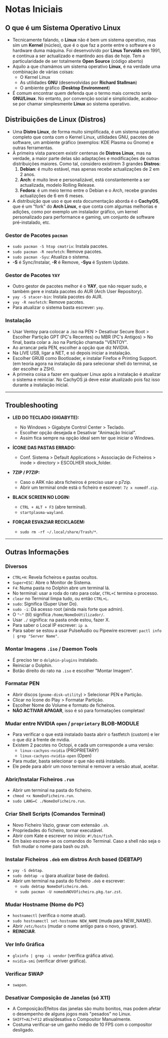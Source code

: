# Notas Iniciais

## O que é um Sistema Operativo Linux
- Tecnicamente falando, o **Linux** não é bem um sistema operativo, mas sim um **Kernel** (núcleo), que é o que faz a ponte entre o software e o hardware duma máquina. Foi desenvolvido por **Linus Torvalds** em 1991, e continua a ser actualizado e mantindo aos dias de hoje. Tem a particularidade de ser totalmente **Open Source** (código aberto)
- Aquilo a que chamámos um sistema operativo **Linux**, é na verdade uma combinação de várias coisas:
  - O Kernel Linux
  - As utilidades **GNU** (desenvolvidas por **Richard Stallman**)
  - O ambiente gráfico (**Desktop Environment**)
- É comum encontrar quem defenda que o termo mais correcto seria **GNU/Linux**. No entanto, por convenção social e simplicidade, acabou-se por chamar simplesmente **Linux** ao sistema operativo.

## Distribuições de Linux (Distros)
- Uma **Distro Linux**, de forma muito simplificada, é um sistema operativo completo que conta com o Kernel Linux, utilidades GNU, pacotes de software, um ambiente gráfico (exemplos: KDE Plasma ou Gnome) e outras ferramentas.
- À primeira vista parecem existir centenas de **Distros Linux**, mas na verdade, a maior parte delas são adaptações e modificações de outras distribuições maiores. Como tal, considero existirem 3 grandes **Distros**:
  1. **Debian**: é muito estável, mas apenas recebe actualizações de 2 em 2 anos.
  2. **Arch**: é muito leve e personalizável, está constantemente a ser actualizada, modelo Rolling Release.
  3. **Fedora**: é um meio termo entre o Debian e o Arch, recebe grandes actualizções de 6 em 6 meses.
- A distribuição que uso e que esta documentação aborda é o **CachyOS**, que é um "fork" do **Arch Linux**, e que conta com algumas melhorias e adições, como por exemplo um instalador gráfico, um kernel personalizado para performance e gaming, um conjunto de software pré-instalado, etc.

### Gestor de Pacotes `pacman`
- `sudo pacman -S htop cmatrix`: Instala pacotes.
- `sudo pacman -R neofetch`: Remove pacotes.
- `sudo pacman -Syu`: Atualiza o sistema.
- **-S** é Sync/Instalar, **-R** é Remove, **-Syu** é System Update.

### Gestor de Pacotes `YAY`
- Outro gestor de pacotes melhor é o **YAY**, que não requer sudo, e também gere e instala pacotes do AUR (Arch User Repository).
- `yay -S stacer-bin`: Instala pacotes do AUR.
- `yay -R neofetch`: Remove pacotes.
- Para atualizar o sistema basta escrever: `yay`.

### Instalação
- Usar Ventoy para colocar a .iso na PEN > Desativar Secure Boot > Escolher Partição GPT (PC's Recentes) ou MBR (PC's Antigos) > No final, basta colar a .iso na Partição chamada "VENTOY".
- Ao arrancar pela PEN, escolher a opção que diz NVIDIA.
- Na LIVE USB, ligar a NET, e só depois iniciar a instalação.
- Escolher GRUB como Bootloader, e instalar Firefox e Printing Support. (em teoria agora na instalação dá para selecionar shell do terminal, se der escolher a ZSH).
- A primeira coisa a fazer em qualquer Linux após a instalação é atualizar o sistema e reiniciar. No CachyOS já deve estar atualizado pois faz isso durante a instalação inicial.

---

## Troubleshooting

- **LED DO TECLADO (GIGABYTE):**
  - No Windows > Gigabyte Control Center > Teclado.
  - Escolher opção desejada e Desativar "Animação Inicial".
  - Assim fica sempre na opção ideal sem ter que iniciar o Windows.

- **ÍCONE DAS PASTAS ERRADO:**
  - Conf. Sistema > Default Applications > Associação de Ficheiros > inode > directory > ESCOLHER stock_folder.

- **7ZIP / P7ZIP:**
  - Caso o ARK não abra ficheiros é preciso usar o p7zip.
  - Abrir um terminal onde está o ficheiro e escrever: `7z x nomedf.zip`.

- **BLACK SCREEN NO LOGIN:**
  - `CTRL + ALT + F3` (abre terminal).
  - `startplasma-wayland`.

- **FORÇAR ESVAZIAR RECICLAGEM:**
  - `sudo rm -rf ~/.local/share/Trash/*`.

---

## Outras Informações

### Diversos
- `CTRL+H`: Revela ficheiros e pastas ocultos.
- `Super+ESC`: Abre o Monitor de Sistema.
- `F4`: Numa pasta no Dolphin abre um terminal lá.
- No terminal: usar a roda do rato para colar, `CTRL+C` termina o processo.
- `clear` no Terminal limpa tudo, ou então `CTRL+L`.
- `sudo`: Significa (Super User Do).
- `sudo -i`: Dá acesso root (ainda mais forte que admin).
- O `"~"` (til) significa `/home/NomeDoUtilizador/`.
- Usar `./` significa: na pasta onde estou, fazer X.
- Para saber o Local IP escrever: `ip a`.
- Para saber se estou a usar PulseAudio ou Pipewire escrever: `pactl info | grep "Server Name"`.

### Montar Imagens `.iso` / Daemon Tools
- É preciso ter o `dolphin-plugins` instalado.
- Reiniciar o Dolphin.
- Botão direito do rato na `.iso` e escolher "Montar Imagem".

### Formatar PEN
- Abrir discos (`gnome-disk-utility`) > Selecionar PEN e Partição.
- Clicar no Ícone do Play > Formatar Partição.
- Escolher Nome do Volume e formato de ficheiros.
- **NÃO ACTIVAR APAGAR**, isso é só para formatações completas!

### Mudar entre NVIDIA `open` / `proprietary` BLOB-MODULE
- Para verificar o que está instalado basta abrir o fastfetch (custom) e ler o que diz à frente de nvidia.
- Existem 2 pacotes no Octopi, e cada um corresponde a uma versão:
  - `linux-cachyos-nvidia` (PROPRIETARY)
  - `linux-cachyos-nvidia-open` (Open)
- Para mudar, basta selecionar o que não está instalado.
- Ele pede para abrir um novo terminal e remover a versão atual, aceitar.

### Abrir/Instalar Ficheiros `.run`
- Abrir um terminal na pasta do ficheiro.
- `chmod +x NomeDoFicheiro.run`.
- `sudo LANG=C ./NomeDoFicheiro.run`.

### Criar Shell Scripts (Comandos Terminal)
- Novo Ficheiro Vazio, gravar com extensão `.sh`.
- Propriedades do ficheiro, tornar executável.
- Abrir com Kate e escrever no início: `#!/bin/fish`.
- Em baixo escreve-se os comandos do Terminal. Caso a shell não seja o fish mudar o nome para bash ou zsh.

### Instalar Ficheiros `.deb` em distros Arch based (DEBTAP)
- `yay -S debtap`.
- `sudo debtap -u` (para atualizar base de dados).
- Abrir um terminal na pasta do ficheiro `.deb` e escrever:
  - `sudo debtap NomeDoFicheiro.deb`.
  - `sudo pacman -U nomedoNOVOficheiro.pkg.tar.zst`.

### Mudar Hostname (Nome do PC)
- `hostnamectl` (verifica o nome atual).
- `sudo hostnamectl set-hostname NEW_NAME` (muda para NEW_NAME).
- Abrir `/etc/hosts` (mudar o nome antigo para o novo, gravar).
- **REINICIAR**.

### Ver Info Gráfica
- `glxinfo | grep -i vendor` (verifica gráfica ativa).
- `nvidia-smi` (verificar driver gráfica).

### Verificar SWAP
- `swapon`.

### Desativar Composição de Janelas (só X11)
- A Composição/Efeitos das janelas são muito bonitos, mas podem afetar o desempenho de alguns jogos mais "pesados" no Linux.
- `SHIFT+ALT+F12` ativa/desativa o Compositor Manualmente.
- Costuma verificar-se um ganho médio de 10 FPS com o compositor desligado.
